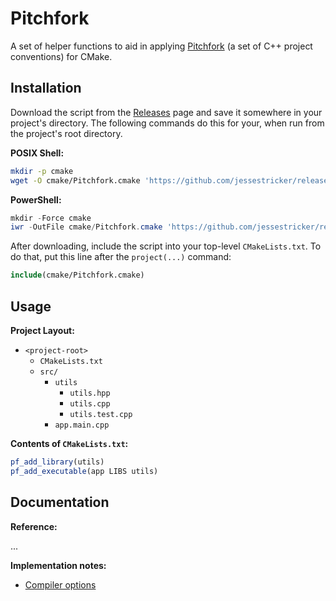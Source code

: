 # Pitchfork

A set of helper functions to aid in applying [Pitchfork](https://github.com/vector-of-bool/pitchfork)
(a set of C++ project conventions) for CMake.

## Installation

Download the script from the [Releases](https://github.com/jessestricker/releases) page
and save it somewhere in your project's directory.
The following commands do this for your, when run from the project's root directory.

**POSIX Shell:**

```bash
mkdir -p cmake
wget -O cmake/Pitchfork.cmake 'https://github.com/jessestricker/releases/download/v0.1.0/Pitchfork.cmake'
```

**PowerShell:**

```powershell
mkdir -Force cmake
iwr -OutFile cmake/Pitchfork.cmake 'https://github.com/jessestricker/releases/download/v0.1.0/Pitchfork.cmake'
```

After downloading, include the script into your top-level `CMakeLists.txt`.
To do that, put this line after the `project(...)` command:

```cmake
include(cmake/Pitchfork.cmake)
```

## Usage

**Project Layout:**

- `<project-root>`
  - `CMakeLists.txt`
  - `src/`
    - `utils`
      - `utils.hpp`
      - `utils.cpp`
      - `utils.test.cpp`
    - `app.main.cpp`

**Contents of `CMakeLists.txt`:**

```cmake
pf_add_library(utils)
pf_add_executable(app LIBS utils)
```

<!-- TODO: add some explanation -->

## Documentation

**Reference:**

... <!-- TODO -->

**Implementation notes:**

- [Compiler options](./docs/compiler-options.md)
